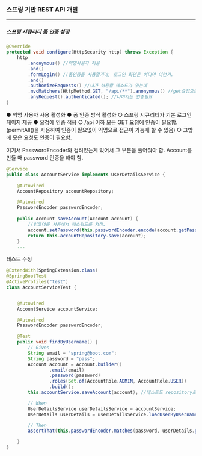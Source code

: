 <h3>스프링 기반 REST API 개발</h3>
<hr/>
<h5>스프링 시큐리티 폼 인증 설정</h5>

```java
@Override
protected void configure(HttpSecurity http) throws Exception {
    http
        .anonymous() //익명사용자 허용
        .and()
        .formLogin() //폼인증을 사용할거야, 로그인 화면은 어디야 이런거.
        .and()
        .authorizeRequests() //내가 허용할 메소드가 있는데
        .mvcMatchers(HttpMethod.GET, "/api/**").anonymous() //get요청으로 api로 시작하는 모든걸 anonymous로 허용
        .anyRequest().authenticated(); //나머지는 인증필요
}
```

● 익명 사용자 사용 활성화
● 폼 인증 방식 활성화
	○ 스프링 시큐리티가 기본 로그인 페이지 제공
● 요청에 인증 적용
	○ /api 이하 모든 GET 요청에 인증이 필요함. (permitAll()을 사용하여 인증이 필요없이 익명으로 접근이 가능케 할 수 있음)
	○ 그밖에 모은 요청도 인증이 필요함.

여기서 PasswordEncoder와 걸려있는게 있어서 그 부분을 풀어줘야 함. Account를 만들 때 password 인증을 해야 함.

```java
@Service
public class AccountService implements UserDetailsService {

    @Autowired
    AccountRepository accountRepository;

    @Autowired
    PasswordEncoder passwordEncoder;
    
    public Account saveAccount(Account account) {
        //인코더를 사용해서 패스워드를 저장.
        account.setPassword(this.passwordEncoder.encode(account.getPassword()));
        return this.accountRepository.save(account);
    }
    ...
```

테스트 수정

```java
@ExtendWith(SpringExtension.class)
@SpringBootTest
@ActiveProfiles("test")
class AccountServiceTest {


    @Autowired
    AccountService accountService;

    @Autowired
    PasswordEncoder passwordEncoder;

    @Test
    public void findByUsername() {
        // Given
        String email = "spring@boot.com";
        String password = "pass";
        Account account = Account.builder()
                .email(email)
                .password(password)
                .roles(Set.of(AccountRole.ADMIN, AccountRole.USER))
                .build();
        this.accountService.saveAccount(account); //테스트도 repository로 저장하는게 아니라 service를 통해 저장

        // When
        UserDetailsService userDetailsService = accountService;
        UserDetails userDetails = userDetailsService.loadUserByUsername(email);

        // Then
        assertThat(this.passwordEncoder.matches(password, userDetails.getPassword())).isTrue();

    }
}
```

